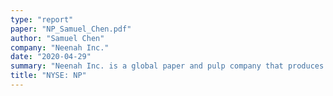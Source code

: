 ```yaml
---
type: "report"
paper: "NP_Samuel_Chen.pdf"
author: "Samuel Chen"
company: "Neenah Inc."
date: "2020-04-29"
summary: "Neenah Inc. is a global paper and pulp company that produces various fine paper and packaging as well technical products in US and Europe. It consists of 8 wholly owned subsidiaries that operate as independent bodies that manufacture and sell products. "
title: "NYSE: NP"
---
```


